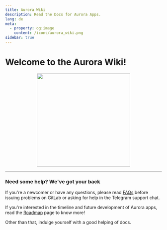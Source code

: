 ```yaml
---
title: Aurora Wiki
description: Read the Docs for Aurora Apps.
lang: de
meta:
  - property: og:image
    content: /icons/aurora_wiki.png
sidebar: true
---
```


# Welcome to the Aurora Wiki!
<p align="center">
  <img src="/icons/aurora_wiki.png" width="300px">
</p>


***
### Need some help? We've got your back

If you're a newcomer or have any questions, please read [FAQs](/faq/) before issuing problems on GitLab or asking for help in the Telegram support chat.

If you're interested in the timeline and future development of Aurora apps, read the [Roadmap](/guides/roadmap) page to know more!

Other than that, indulge yourself with a good helping of docs.

